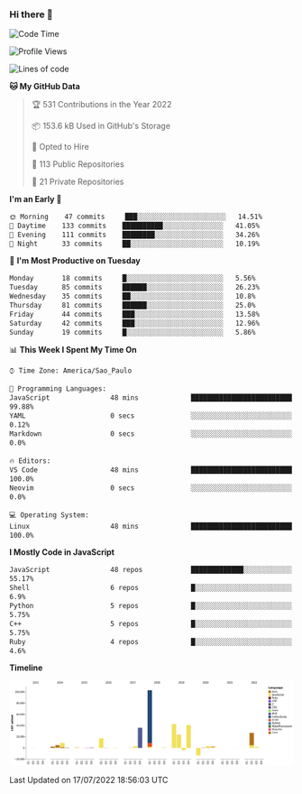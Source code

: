 ### Hi there 👋

<!--START_SECTION:waka-->
![Code Time](http://img.shields.io/badge/Code%20Time-0%20secs-blue)

![Profile Views](http://img.shields.io/badge/Profile%20Views-7-blue)

![Lines of code](https://img.shields.io/badge/From%20Hello%20World%20I%27ve%20Written-307%20Thousand%20lines%20of%20code-blue)

**🐱 My GitHub Data** 

> 🏆 531 Contributions in the Year 2022
 > 
> 📦 153.6 kB Used in GitHub's Storage 
 > 
> 💼 Opted to Hire
 > 
> 📜 113 Public Repositories 
 > 
> 🔑 21 Private Repositories  
 > 
**I'm an Early 🐤** 

```text
🌞 Morning    47 commits     ███░░░░░░░░░░░░░░░░░░░░░░   14.51% 
🌆 Daytime    133 commits    ██████████░░░░░░░░░░░░░░░   41.05% 
🌃 Evening    111 commits    ████████░░░░░░░░░░░░░░░░░   34.26% 
🌙 Night      33 commits     ██░░░░░░░░░░░░░░░░░░░░░░░   10.19%

```
📅 **I'm Most Productive on Tuesday** 

```text
Monday       18 commits     █░░░░░░░░░░░░░░░░░░░░░░░░   5.56% 
Tuesday      85 commits     ██████░░░░░░░░░░░░░░░░░░░   26.23% 
Wednesday    35 commits     ██░░░░░░░░░░░░░░░░░░░░░░░   10.8% 
Thursday     81 commits     ██████░░░░░░░░░░░░░░░░░░░   25.0% 
Friday       44 commits     ███░░░░░░░░░░░░░░░░░░░░░░   13.58% 
Saturday     42 commits     ███░░░░░░░░░░░░░░░░░░░░░░   12.96% 
Sunday       19 commits     █░░░░░░░░░░░░░░░░░░░░░░░░   5.86%

```


📊 **This Week I Spent My Time On** 

```text
⌚︎ Time Zone: America/Sao_Paulo

💬 Programming Languages: 
JavaScript               48 mins             █████████████████████████   99.88% 
YAML                     0 secs              ░░░░░░░░░░░░░░░░░░░░░░░░░   0.12% 
Markdown                 0 secs              ░░░░░░░░░░░░░░░░░░░░░░░░░   0.0%

🔥 Editors: 
VS Code                  48 mins             █████████████████████████   100.0% 
Neovim                   0 secs              ░░░░░░░░░░░░░░░░░░░░░░░░░   0.0%

💻 Operating System: 
Linux                    48 mins             █████████████████████████   100.0%

```

**I Mostly Code in JavaScript** 

```text
JavaScript               48 repos            █████████████░░░░░░░░░░░░   55.17% 
Shell                    6 repos             █░░░░░░░░░░░░░░░░░░░░░░░░   6.9% 
Python                   5 repos             █░░░░░░░░░░░░░░░░░░░░░░░░   5.75% 
C++                      5 repos             █░░░░░░░░░░░░░░░░░░░░░░░░   5.75% 
Ruby                     4 repos             █░░░░░░░░░░░░░░░░░░░░░░░░   4.6%

```


**Timeline**

![Chart not found](https://raw.githubusercontent.com/jampow/jampow/master/charts/bar_graph.png) 


 Last Updated on 17/07/2022 18:56:03 UTC
<!--END_SECTION:waka-->
